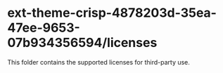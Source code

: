# ext-theme-crisp-4878203d-35ea-47ee-9653-07b934356594/licenses

This folder contains the supported licenses for third-party use.
